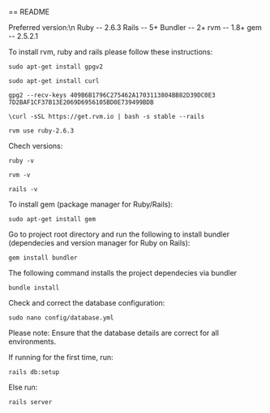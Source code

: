 == README

Preferred version:\n
Ruby -- 2.6.3
Rails -- 5+
Bundler -- 2+
rvm -- 1.8+
gem -- 2.5.2.1


To install rvm, ruby and rails please follow these instructions:
```
sudo apt-get install gpgv2
```
```
sudo apt-get install curl
```
```
gpg2 --recv-keys 409B6B1796C275462A1703113804BB82D39DC0E3 7D2BAF1CF37B13E2069D6956105BD0E739499BDB
```
```
\curl -sSL https://get.rvm.io | bash -s stable --rails
```
```
rvm use ruby-2.6.3
```


Chech versions:
```
ruby -v
```
```
rvm -v
```
```
rails -v
```


To install gem (package manager for Ruby/Rails):
```
sudo apt-get install gem
```


Go to project root directory and run the following to install bundler (dependecies and version manager for Ruby on Rails):
```
gem install bundler
```


The following command installs the project dependecies via bundler
```
bundle install
```


Check and correct the database configuration:
```
sudo nano config/database.yml
```
Please note: Ensure that the database details are correct for all environments.


If running for the first time, run:
```
rails db:setup
```
Else run:
```
rails server
```
